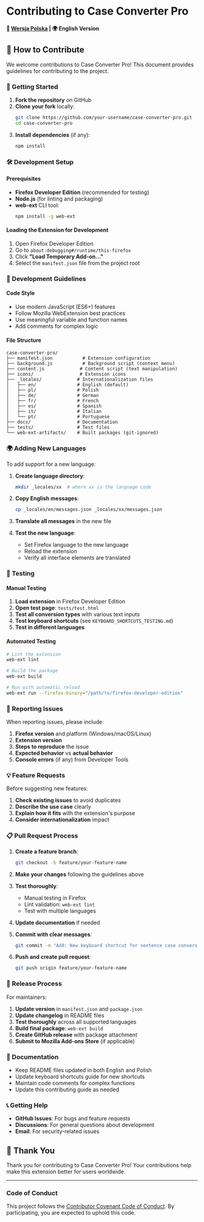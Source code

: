# Contributing to Case Converter Pro

**📖 [Wersja Polska](CONTRIBUTING_PL.md) | 🌍 English Version**

## 🤝 How to Contribute

We welcome contributions to Case Converter Pro! This document provides guidelines for contributing to the project.

### 🚀 Getting Started

1. **Fork the repository** on GitHub
2. **Clone your fork** locally:
   ```bash
   git clone https://github.com/your-username/case-converter-pro.git
   cd case-converter-pro
   ```
3. **Install dependencies** (if any):
   ```bash
   npm install
   ```

### 🛠️ Development Setup

#### Prerequisites
- **Firefox Developer Edition** (recommended for testing)
- **Node.js** (for linting and packaging)
- **web-ext** CLI tool:
  ```bash
  npm install -g web-ext
  ```

#### Loading the Extension for Development
1. Open Firefox Developer Edition
2. Go to `about:debugging#/runtime/this-firefox`
3. Click **"Load Temporary Add-on..."**
4. Select the `manifest.json` file from the project root

### 📝 Development Guidelines

#### Code Style
- Use modern JavaScript (ES6+) features
- Follow Mozilla WebExtension best practices
- Use meaningful variable and function names
- Add comments for complex logic

#### File Structure
```
case-converter-pro/
├── manifest.json           # Extension configuration
├── background.js           # Background script (context menu)
├── content.js             # Content script (text manipulation)
├── icons/                 # Extension icons
├── _locales/             # Internationalization files
│   ├── en/               # English (default)
│   ├── pl/               # Polish
│   ├── de/               # German
│   ├── fr/               # French
│   ├── es/               # Spanish
│   ├── it/               # Italian
│   └── pt/               # Portuguese
├── docs/                 # Documentation
├── tests/                # Test files
└── web-ext-artifacts/    # Built packages (git-ignored)
```

### 🌍 Adding New Languages

To add support for a new language:

1. **Create language directory**:
   ```bash
   mkdir _locales/xx  # where xx is the language code
   ```

2. **Copy English messages**:
   ```bash
   cp _locales/en/messages.json _locales/xx/messages.json
   ```

3. **Translate all messages** in the new file

4. **Test the new language**:
   - Set Firefox language to the new language
   - Reload the extension
   - Verify all interface elements are translated

### 🧪 Testing

#### Manual Testing
1. **Load extension** in Firefox Developer Edition
2. **Open test page**: `tests/test.html`
3. **Test all conversion types** with various text inputs
4. **Test keyboard shortcuts** (see `KEYBOARD_SHORTCUTS_TESTING.md`)
5. **Test in different languages**

#### Automated Testing
```bash
# Lint the extension
web-ext lint

# Build the package
web-ext build

# Run with automatic reload
web-ext run --firefox-binary="/path/to/firefox-developer-edition"
```

### 🐛 Reporting Issues

When reporting issues, please include:

1. **Firefox version** and platform (Windows/macOS/Linux)
2. **Extension version**
3. **Steps to reproduce** the issue
4. **Expected behavior** vs **actual behavior**
5. **Console errors** (if any) from Developer Tools

### 💡 Feature Requests

Before suggesting new features:

1. **Check existing issues** to avoid duplicates
2. **Describe the use case** clearly
3. **Explain how it fits** with the extension's purpose
4. **Consider internationalization** impact

### 📋 Pull Request Process

1. **Create a feature branch**:
   ```bash
   git checkout -b feature/your-feature-name
   ```

2. **Make your changes** following the guidelines above

3. **Test thoroughly**:
   - Manual testing in Firefox
   - Lint validation: `web-ext lint`
   - Test with multiple languages

4. **Update documentation** if needed

5. **Commit with clear messages**:
   ```bash
   git commit -m "Add: New keyboard shortcut for sentence case conversion"
   ```

6. **Push and create pull request**:
   ```bash
   git push origin feature/your-feature-name
   ```

### 🔄 Release Process

For maintainers:

1. **Update version** in `manifest.json` and `package.json`
2. **Update changelog** in README files
3. **Test thoroughly** across all supported languages
4. **Build final package**: `web-ext build`
5. **Create GitHub release** with package attachment
6. **Submit to Mozilla Add-ons Store** (if applicable)

### 📖 Documentation

- Keep README files updated in both English and Polish
- Update keyboard shortcuts guide for new shortcuts
- Maintain code comments for complex functions
- Update this contributing guide as needed

### 📞 Getting Help

- **GitHub Issues**: For bugs and feature requests
- **Discussions**: For general questions about development
- **Email**: For security-related issues

## 🙏 Thank You

Thank you for contributing to Case Converter Pro! Your contributions help make this extension better for users worldwide.

---

### Code of Conduct

This project follows the [Contributor Covenant Code of Conduct](https://www.contributor-covenant.org/). By participating, you are expected to uphold this code.
